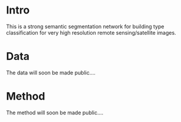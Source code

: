 # Intro

This is a strong semantic segmentation network for building type classification for very high resolution remote sensing/satellite images.

# Data

The data will soon be made public....

# Method

The method will soon be made public....
